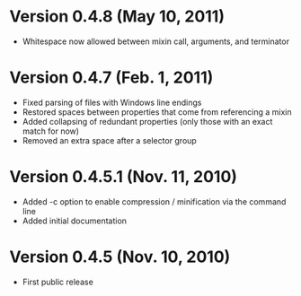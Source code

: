 # Version 0.4.8 (May 10, 2011)
* Whitespace now allowed between mixin call, arguments, and terminator

# Version 0.4.7 (Feb. 1, 2011)
* Fixed parsing of files with Windows line endings
* Restored spaces between properties that come from referencing a mixin
* Added collapsing of redundant properties (only those with an exact match for now)
* Removed an extra space after a selector group

# Version 0.4.5.1 (Nov. 11, 2010)
* Added -c option to enable compression / minification via the command line
* Added initial documentation

# Version 0.4.5 (Nov. 10, 2010)
* First public release
